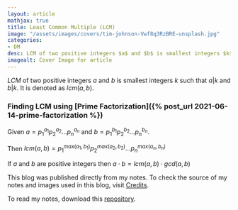 ```yaml
---
layout: article
mathjax: true
title: Least Common Multiple (LCM)
image: "/assets/images/covers/tim-johnson-Vwf8q3RzBRE-unsplash.jpg"
categories:
- DM
desc: LCM of two positive integers $a$ and $b$ is smallest integers $k$ such that $a | k$ and $b | k$. It is denoted as $lcm(a, b)$. 
imagealt: Cover Image for article
---
```


*LCM* of two positive integers $a$ and $b$ is smallest integers $k$ such that $a | k$ and $b | k$. It is denoted as $lcm(a, b)$.





















































































































































































































































































































































































































### Finding LCM using [Prime Factorization]({% post_url 2021-06-14-prime-factorization %})

Given $a = p_1^{a_1}p_2^{a_2} \dots p_n^{a_n}$ and $b = p_1^{b_1}p_2^{b_2} \dots p_n^{b_n}$.





















































































































































































































































































































































































































Then $lcm(a, b) = p_1^{max(a_1, b_1)}p_2^{max(a_2, b_2)} \dots p_n^{max(a_n, b_n)}$





















































































































































































































































































































































































































If $a$ and $b$ are positive integers then $a \cdot b = lcm(a, b) \cdot gcd(a, b)$





















































































































































































































































































































































































































This blog was published directly from my notes.
To check the source of my notes and images used in this blog, visit <a href="/credits.html" target="_blank">Credits</a>.

To read my notes, download this <a href="https://github.com/bovem/CS" target="blank">repository</a>.